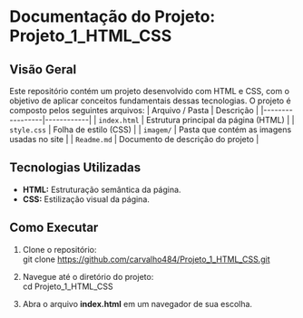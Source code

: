 # Documentação do Projeto: Projeto_1_HTML_CSS
## Visão Geral
Este repositório contém um projeto desenvolvido com HTML e CSS, com o objetivo de aplicar conceitos fundamentais dessas tecnologias. O projeto é composto pelos seguintes arquivos:
| Arquivo / Pasta | Descrição |
|-----------------|------------|
| `index.html` | Estrutura principal da página (HTML) |
| `style.css` | Folha de estilo (CSS) |
| `imagem/` | Pasta que contém as imagens usadas no site |
| `Readme.md` | Documento de descrição do projeto |

## Tecnologias Utilizadas
* **HTML:** Estruturação semântica da página.
* **CSS:** Estilização visual da página.

## Como Executar
1. Clone o repositório:<br>
git clone https://github.com/carvalho484/Projeto_1_HTML_CSS.git

2. Navegue até o diretório do projeto:<br>
cd Projeto_1_HTML_CSS

3. Abra o arquivo **index.html** em um navegador de sua escolha.

